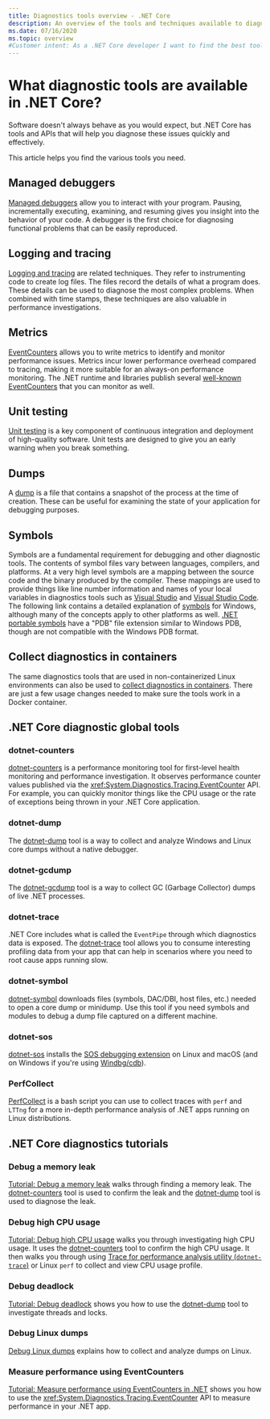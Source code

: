 ```yaml
---
title: Diagnostics tools overview - .NET Core
description: An overview of the tools and techniques available to diagnose .NET Core applications.
ms.date: 07/16/2020
ms.topic: overview
#Customer intent: As a .NET Core developer I want to find the best tools to help me diagnose problems so that I can be productive.
---
```

# What diagnostic tools are available in .NET Core?

Software doesn't always behave as you would expect, but .NET Core has tools and APIs that will help you diagnose these issues quickly and effectively.

This article helps you find the various tools you need.

## Managed debuggers

[Managed debuggers](managed-debuggers.md) allow you to interact with your program. Pausing, incrementally executing, examining,  and resuming gives you insight into the behavior of your code. A debugger is the first choice for diagnosing functional problems that can be easily reproduced.

## Logging and tracing

[Logging and tracing](logging-tracing.md) are related techniques. They refer to instrumenting code to create log files. The files record the details of what a program does. These details can be used to diagnose the most complex problems. When combined with time stamps, these techniques are also valuable in performance investigations.

## Metrics

[EventCounters](event-counters.md) allows you to write metrics to identify and monitor performance issues. Metrics incur lower performance overhead compared to tracing, making it more suitable for an always-on performance monitoring. The .NET runtime and libraries publish several [well-known EventCounters](available-counters.md) that you can monitor as well.

## Unit testing

[Unit testing](../testing/index.md) is a key component of continuous integration and deployment of high-quality software. Unit tests are designed to give you an early warning when you break something.

## Dumps

A [dump](./dumps.md) is a file that contains a snapshot of the process at the time of creation. These can be useful for examining the state of your application for debugging purposes.

## Symbols

Symbols are a fundamental requirement for debugging and other diagnostic tools. The contents of symbol files vary between languages, compilers, and platforms. At a very high level symbols are a mapping between the source code and the binary produced by the compiler. These mappings are used to provide things like line number information and names of your local variables in diagnostics tools such as [Visual Studio](/visualstudio/debugger/what-is-debugging) and [Visual Studio Code](https://code.visualstudio.com/Docs/editor/debugging).  The following link contains a detailed explanation of [symbols](/windows/win32/dxtecharts/debugging-with-symbols) for Windows, although many of the concepts apply to other platforms as well. [.NET portable symbols](https://github.com/dotnet/core/blob/master/Documentation/diagnostics/portable_pdb.md) have a "PDB" file extension similar to Windows PDB, though are not compatible with the Windows PDB format.

## Collect diagnostics in containers

The same diagnostics tools that are used in non-containerized Linux environments can also be used to [collect diagnostics in containers](diagnostics-in-containers.md). There are just a few usage changes needed to make sure the tools work in a Docker container.

## .NET Core diagnostic global tools

### dotnet-counters

[dotnet-counters](dotnet-counters.md) is a performance monitoring tool for first-level health monitoring and performance investigation. It observes performance counter values published via the <xref:System.Diagnostics.Tracing.EventCounter> API. For example, you can quickly monitor things like the CPU usage or the rate of exceptions being thrown in your .NET Core application.

### dotnet-dump

The [dotnet-dump](dotnet-dump.md) tool is a way to collect and analyze Windows and Linux core dumps without a native debugger.

### dotnet-gcdump

The [dotnet-gcdump](dotnet-gcdump.md) tool is a way to collect GC (Garbage Collector) dumps of live .NET processes.

### dotnet-trace

.NET Core includes what is called the `EventPipe` through which diagnostics data is exposed. The [dotnet-trace](dotnet-trace.md) tool allows you to consume interesting profiling data from your app that can help in scenarios where you need to root cause apps running slow.

### dotnet-symbol

[dotnet-symbol](dotnet-symbol.md) downloads files (symbols, DAC/DBI, host files, etc.) needed to open a core dump or minidump. Use this tool if you need symbols and modules to debug a dump file captured on a different machine.

### dotnet-sos

[dotnet-sos](dotnet-sos.md) installs the [SOS debugging extension](sos-debugging-extension.md) on Linux and macOS (and on Windows if you're using [Windbg/cdb](https://docs.microsoft.com/windows-hardware/drivers/debugger/debugger-download-tools)).

### PerfCollect

[PerfCollect](trace-perfcollect-lttng.md) is a bash script you can use to collect traces with `perf` and `LTTng` for a more in-depth performance analysis of .NET apps running on Linux distributions.

## .NET Core diagnostics tutorials

### Debug a memory leak

[Tutorial: Debug a memory leak](debug-memory-leak.md) walks through finding a memory leak. The [dotnet-counters](dotnet-counters.md) tool is used to confirm the leak and the [dotnet-dump](dotnet-dump.md) tool is used to diagnose the leak.

### Debug high CPU usage

[Tutorial: Debug high CPU usage](debug-highcpu.md) walks you through investigating high CPU usage. It uses the [dotnet-counters](dotnet-counters.md) tool to confirm the high CPU usage. It then walks you through using [Trace for performance analysis utility (`dotnet-trace`)](dotnet-trace.md) or Linux `perf` to collect and view CPU usage profile.

### Debug deadlock

[Tutorial: Debug deadlock](debug-deadlock.md) shows you how to use the [dotnet-dump](dotnet-dump.md) tool to investigate threads and locks.

### Debug Linux dumps

[Debug Linux dumps](debug-linux-dumps.md) explains how to collect and analyze dumps on Linux.

### Measure performance using EventCounters

[Tutorial: Measure performance using EventCounters in .NET](event-counter-perf.md) shows you how to use the <xref:System.Diagnostics.Tracing.EventCounter> API to measure performance in your .NET app.
